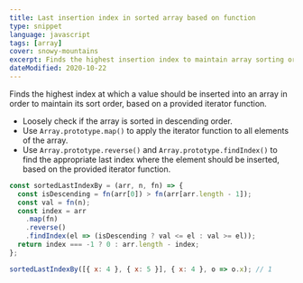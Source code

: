 ```yaml
---
title: Last insertion index in sorted array based on function
type: snippet
language: javascript
tags: [array]
cover: snowy-mountains
excerpt: Finds the highest insertion index to maintain array sorting order based on the provided iterator function.
dateModified: 2020-10-22
---
```


Finds the highest index at which a value should be inserted into an array in order to maintain its sort order, based on a provided iterator function.

- Loosely check if the array is sorted in descending order.
- Use `Array.prototype.map()` to apply the iterator function to all elements of the array.
- Use `Array.prototype.reverse()` and `Array.prototype.findIndex()` to find the appropriate last index where the element should be inserted, based on the provided iterator function.

```js
const sortedLastIndexBy = (arr, n, fn) => {
  const isDescending = fn(arr[0]) > fn(arr[arr.length - 1]);
  const val = fn(n);
  const index = arr
    .map(fn)
    .reverse()
    .findIndex(el => (isDescending ? val <= el : val >= el));
  return index === -1 ? 0 : arr.length - index;
};

sortedLastIndexBy([{ x: 4 }, { x: 5 }], { x: 4 }, o => o.x); // 1
```
